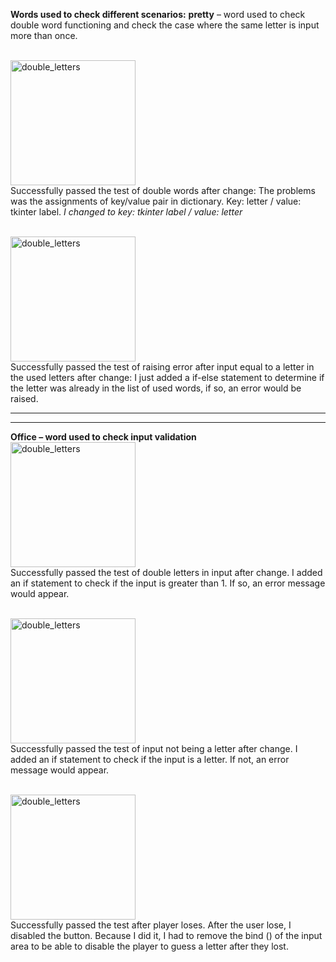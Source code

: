 
**Words used to check different scenarios:**
**pretty** – word used to check double word functioning and check the case where the same letter is input more than once.

<br><img alt="double_letters" width="200" height="auto" src="https://github.com/user-attachments/assets/9edb9385-709a-4786-a380-fc6b717796f5"><br>
Successfully passed the test of double words after change: 
The problems was the assignments of key/value pair in dictionary.
Key: letter / value: tkinter label. 
_I changed to key: tkinter label / value: letter_

<br><img alt="double_letters" width="200" height="auto" src="https://github.com/user-attachments/assets/1d8fe182-7093-45e2-bcc4-cb5475789245"><br>
Successfully passed the test of raising error after input equal to a letter in the used letters after change: 
I just added a if-else statement to determine if the letter was already in the list of used words, if so, an error would be raised. 

----------------------------------------------------------------------------------------------------------------------------------------------
----------------------------------------------------------------------------------------------------------------------------------------------

**Office – word used to check input validation**
<br><img alt="double_letters" width="200" height="auto" src="https://github.com/user-attachments/assets/a3c74c84-d0ef-4f58-b58c-ebe754639971"><br>
Successfully passed the test of double letters in input after change.
I added an if statement to check if the input is greater than 1. If so, an error message would appear.

<br><img alt="double_letters" width="200" height="auto" src="https://github.com/user-attachments/assets/1e5f1ba9-49fb-4c15-a505-37e2d3c8f582"><br>
Successfully passed the test of input not being a letter after change.
I added an if statement to check if the input is a letter. If not, an error message would appear.


<br><img alt="double_letters" width="200" height="auto" src="https://github.com/user-attachments/assets/f4593d2a-e7fb-4fbf-9468-78524b435fa5"><br>
Successfully passed the test after player loses.
After the user lose, I disabled the button. Because I did it, I had to remove the bind () of the input area to be able to disable the player to guess a letter after they lost.

